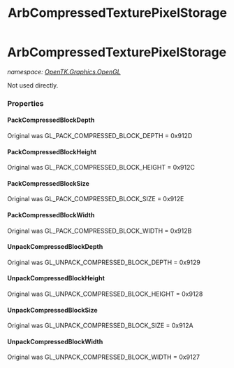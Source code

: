 ﻿---
title: ArbCompressedTexturePixelStorage
---

# ArbCompressedTexturePixelStorage
_namespace: [OpenTK.Graphics.OpenGL](N-OpenTK.Graphics.OpenGL.html)_

Not used directly.



### Properties

#### PackCompressedBlockDepth
Original was GL_PACK_COMPRESSED_BLOCK_DEPTH = 0x912D
#### PackCompressedBlockHeight
Original was GL_PACK_COMPRESSED_BLOCK_HEIGHT = 0x912C
#### PackCompressedBlockSize
Original was GL_PACK_COMPRESSED_BLOCK_SIZE = 0x912E
#### PackCompressedBlockWidth
Original was GL_PACK_COMPRESSED_BLOCK_WIDTH = 0x912B
#### UnpackCompressedBlockDepth
Original was GL_UNPACK_COMPRESSED_BLOCK_DEPTH = 0x9129
#### UnpackCompressedBlockHeight
Original was GL_UNPACK_COMPRESSED_BLOCK_HEIGHT = 0x9128
#### UnpackCompressedBlockSize
Original was GL_UNPACK_COMPRESSED_BLOCK_SIZE = 0x912A
#### UnpackCompressedBlockWidth
Original was GL_UNPACK_COMPRESSED_BLOCK_WIDTH = 0x9127

